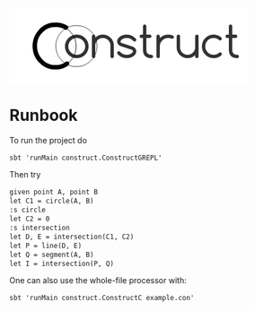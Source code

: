 [notebook-fork]: https://github.com/hmc-cs111-fall2015/project-notebook/fork
[CS111-projects]: https://github.com/hmc-cs111-fall2015/hmc-cs111-fall2015.github.io/wiki/Project-links

![Logo](construct.png)

# Runbook

To run the project do

```
sbt 'runMain construct.ConstructGREPL'
```

Then try

```
given point A, point B
let C1 = circle(A, B)
:s circle
let C2 = 0
:s intersection
let D, E = intersection(C1, C2)
let P = line(D, E)
let Q = segment(A, B)
let I = intersection(P, Q)
```

One can also use the whole-file processor with:

```
sbt 'runMain construct.ConstructC example.con'
```

